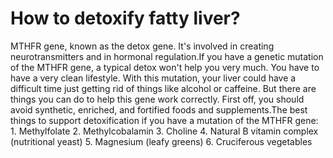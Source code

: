 # How to detoxify fatty liver?

MTHFR gene, known as the detox gene. It's involved in creating neurotransmitters and in hormonal regulation.If you have a genetic mutation of the MTHFR gene, a typical detox won't help you very much. You have to have a very clean lifestyle. With this mutation, your liver could have a difficult time just getting rid of things like alcohol or caffeine. But there are things you can do to help this gene work correctly. First off, you should avoid synthetic, enriched, and fortified foods and supplements.The best things to support detoxification if you have a mutation of the MTHFR gene: 1. Methylfolate 2. Methylcobalamin 3. Choline 4. Natural B vitamin complex (nutritional yeast) 5. Magnesium (leafy greens) 6. Cruciferous vegetables